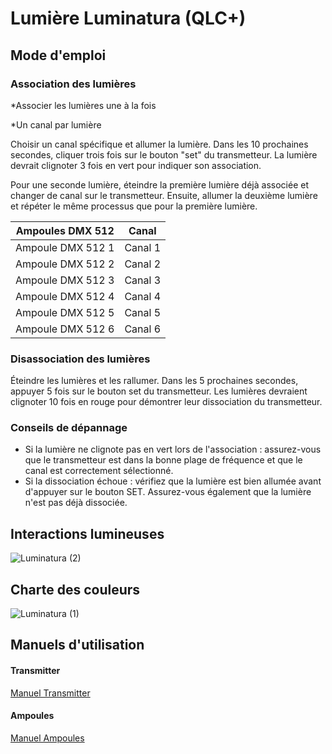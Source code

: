 # Lumière Luminatura (QLC+)

## Mode d'emploi
### Association des lumières
*Associer les lumières une à la fois

*Un canal par lumière

Choisir un canal spécifique et allumer la lumière. Dans les 10 prochaines secondes, cliquer trois fois sur le bouton "set" du transmetteur. La lumière devrait clignoter 3 fois en vert pour indiquer son association.

Pour une seconde lumière, éteindre la première lumière déjà associée et changer de canal sur le transmetteur. Ensuite, allumer la deuxième lumière et répéter le même processus que pour la première lumière.

| Ampoules DMX 512  | Canal    |
| ---------- | -------- |
| Ampoule DMX 512 1 | Canal 1 |
| Ampoule DMX 512 2 | Canal 2 |
| Ampoule DMX 512 3 | Canal 3 |
| Ampoule DMX 512 4 | Canal 4 |
| Ampoule DMX 512 5 | Canal 5 |
| Ampoule DMX 512 6 | Canal 6 |

### Disassociation des lumières

Éteindre les lumières et les rallumer. Dans les 5 prochaines secondes, appuyer 5 fois sur le bouton set du transmetteur. Les lumières devraient clignoter 10 fois en rouge pour démontrer leur dissociation du transmetteur.

### Conseils de dépannage

* Si la lumière ne clignote pas en vert lors de l'association : assurez-vous que le transmetteur est dans la bonne plage de fréquence et que le canal est correctement sélectionné.
* Si la dissociation échoue : vérifiez que la lumière est bien allumée avant d'appuyer sur le bouton SET. Assurez-vous également que la lumière n'est pas déjà dissociée.

## Interactions lumineuses
![Luminatura (2)](https://github.com/user-attachments/assets/e6520c34-fbd2-41bf-a40b-c729ab72d5c9)

## Charte des couleurs
![Luminatura (1)](https://github.com/user-attachments/assets/286b1a92-6c57-4a72-9f43-0b72b166f838)

## Manuels d'utilisation

#### Transmitter
[Manuel Transmitter](https://miboxer.com/light/m_n/FUTD01.html)

#### Ampoules
[Manuel Ampoules](https://miboxer.com/light/m_n/tongyong/rgbcct_light_2.4grf/en.html)
